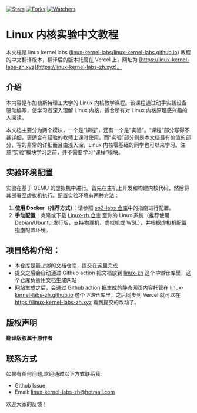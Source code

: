 [![Stars](https://img.shields.io/github/stars/linux-kernel-labs-zh/docs-linux-kernel-labs-zh-cn.svg)](https://github.com/linux-kernel-labs-zh/docs-linux-kernel-labs-zh-cn/stargazers)
[![Forks](https://img.shields.io/github/forks/linux-kernel-labs-zh/docs-linux-kernel-labs-zh-cn.svg)](https://github.com/linux-kernel-labs-zh/docs-linux-kernel-labs-zh-cn/network/members)
[![Watchers](https://img.shields.io/github/watchers/linux-kernel-labs-zh/docs-linux-kernel-labs-zh-cn.svg)](https://github.com/linux-kernel-labs-zh/docs-linux-kernel-labs-zh-cn/watchers)

# Linux 内核实验中文教程

本文档是 linux kernel labs ([linux-kernel-labs/linux-kernel-labs.github.io](https://linux-kernel-labs.github.io/refs/heads/master/)) 教程的中文翻译版本，翻译后的版本托管在 Vercel 上，网址为 [https://linux-kernel-labs-zh.xyz](https://linux-kernel-labs-zh.xyz)。

## 介绍

本内容是布加勒斯特理工大学的 Linux 内核教学课程。该课程通过动手实践设备驱动编写，使学习者深入理解 Linux 内核，适合所有对 Linux 内核原理感兴趣的人阅读。

本文档主要分为两个模块，一个是“课程”，还有一个是“实验”。“课程”部分写得不甚详细，更适合有经验的教师上课时使用。而“实验”部分则是本文档最有价值的部分，写的非常的详细而且由浅入深，Linux 内核零基础的同学也可以来学习。注意“实验”模块学习之前，并不需要学习“课程”模块。

## 实验环境配置

实验在基于 QEMU 的虚拟机中进行。首先在主机上开发和构建内核代码，然后将其部署至虚拟机执行。配置实验环境有两种方法：

1. **使用 Docker（推荐方式）**：请参照 [so2-labs 仓库](https://github.com/linux-kernel-labs-zh/so2-labs)中的指南进行配置。
2. **手动配置**：克隆或下载 [Linux-zh 仓库](https://github.com/linux-kernel-labs-zh/linux-zh) 至你的 Linux 系统（推荐使用 Debian/Ubuntu 发行版，支持物理机、虚拟机或 WSL），并根据[虚拟机配置指南](https://linux-kernel-labs-zh.xyz/info/vm.html#section-2)配置环境。

## 项目结构介绍：

- 本仓库是最*上游*的文档仓库，提交在这里完成
- 提交之后会自动通过 Github action 把文档放到 [linux-zh](https://github.com/linux-kernel-labs-zh/linux-zh) 这个*中游*仓库里，这个仓库负责用文档生成网站
- 网站生成之后，会通过 Github action 把生成的静态网页内容托管在 [linux-kernel-labs-zh.github.io](https://github.com/linux-kernel-labs-zh/linux-kernel-labs-zh.github.io) 这个*下游*仓库里，之后同步到 Vercel 就可以在 https://linux-kernel-labs-zh.xyz 看到提交的改动了。

## 版权声明

**翻译版权属于原作者**

## 联系方式

如果有任何问题,欢迎通过以下方式联系我:

- Github Issue
- Email: linux-kernel-labs-zh@hotmail.com

欢迎大家的反馈！
